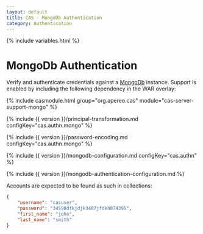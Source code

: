 ```yaml
---
layout: default
title: CAS - MongoDb Authentication
category: Authentication
---
```

{% include variables.html %}


# MongoDb Authentication

Verify and authenticate credentials against a [MongoDb](https://www.mongodb.org/) instance.
Support is enabled by including the following dependency in the WAR overlay:

{% include casmodule.html group="org.apereo.cas" module="cas-server-support-mongo" %}

{% include {{ version }}/principal-transformation.md configKey="cas.authn.mongo" %}

{% include {{ version }}/password-encoding.md configKey="cas.authn.mongo" %}

{% include {{ version }}/mongodb-configuration.md configKey="cas.authn" %}

{% include {{ version }}/mongodb-authentication-configuration.md %}

Accounts are expected to be found as such in collections:

```json
{
    "username": "casuser",
    "password": "34598dfkjdjk3487jfdkh874395",
    "first_name": "john",
    "last_name": "smith"
}
```

